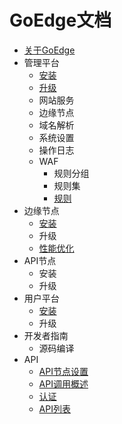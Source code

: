 # GoEdge文档
* [关于GoEdge](About.md)
* 管理平台
  * [安装](Admin/Install.md)
  * [升级](Admin/Upgrade.md)
  * 网站服务
  * 边缘节点
  * 域名解析
  * 系统设置
  * 操作日志
  * WAF
    * 规则分组
    * 规则集
    * [规则](Admin/WAF/Rule.md)
* 边缘节点
  * [安装](Node/Install.md)
  * 升级
  * [性能优化](Node/Performance.md)	
* API节点
  * 安装
  * 升级
* 用户平台  
  * [安装](User/Install.md)
  * 升级
* 开发者指南
  * 源码编译
* API
  * [API节点设置](API/Settings.md)
  * [API调用概述](API/Summary.md)	
  * [认证](API/Auth.md)
  * [API列表](API/List.md)	
